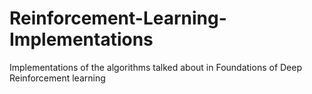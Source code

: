 # Reinforcement-Learning-Implementations
Implementations of the algorithms talked about in Foundations of Deep Reinforcement learning
